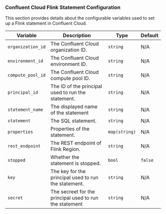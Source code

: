 ### Confluent Cloud Flink Statement Configuration

This section provides details about the configurable variables used to set up a Flink statement in Confluent Cloud.

| **Variable**      | **Description**                                         | **Type**      | **Default** |
|-------------------|---------------------------------------------------------|---------------|-------------|
| `organization_id` | The Confluent Cloud organization ID.                    | `string`      | N/A         |
| `environment_id`  | The Confluent Cloud environment ID.                     | `string`      | N/A         |
| `compute_pool_id` | The Confluent Cloud compute pool ID.                    | `string`      | N/A         |
| `principal_id`    | The ID of the principal used to run the statement.      | `string`      | N/A         |
| `statement_name`  | The displayed name of the statement                     | `string`      | N/A         |
| `statement`       | The SQL statement.                                      | `string`      | N/A         |
| `properties`      | Properties of the statement.                            | `map(string)` | N/A         |
| `rest_endpoint`   | The REST endpoint of Flink Region.                      | `string`      | N/A         |
| `stopped`         | Whether the statement is stopped.                       | `bool`        | `false`     |
| `key`             | The key for the principal used to run the statement.    | `string`      | N/A         |
| `secret`          | The secreet for the principal used to run the statement | `string`      | N/A         |

